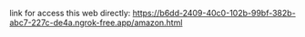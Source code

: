 link for access this web directly: https://b6dd-2409-40c0-102b-99bf-382b-abc7-227c-de4a.ngrok-free.app/amazon.html
